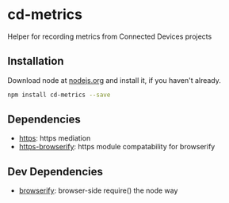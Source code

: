 # cd-metrics 

Helper for recording metrics from Connected Devices projects

## Installation

Download node at [nodejs.org](http://nodejs.org) and install it, if you haven't already.

```sh
npm install cd-metrics --save
```



## Dependencies

- [https](): https mediation
- [https-browserify](https://github.com/substack/https-browserify): https module compatability for browserify

## Dev Dependencies

- [browserify](https://github.com/substack/node-browserify): browser-side require() the node way

